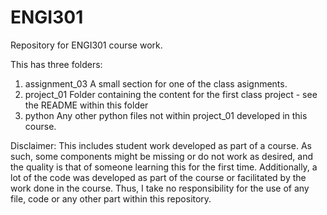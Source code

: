 # ENGI301 
Repository for ENGI301 course work.

This has three folders:

1) assignment_03
   A small section for one of the class asignments. 
3) project_01
   Folder containing the content for the first class project - see the README within this folder
4) python
   Any other python files not within project_01 developed in this course. 

Disclaimer: This includes student work developed as part of a course. As such, some components might be missing or do not work as desired, and the quality is that of someone learning this for the first time. Additionally, a lot of the code was developed as part of the course or facilitated by the work done in the course. Thus, I take no responsibility for the use of any file, code or any other part within this repository. 
